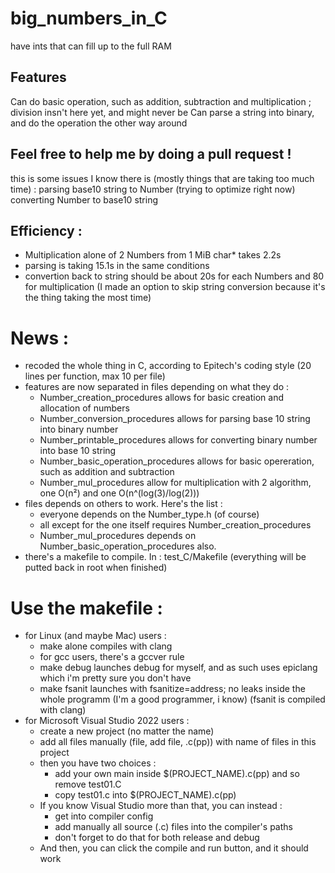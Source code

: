 # big_numbers_in_C
have ints that can fill up to the full RAM

## Features
Can do basic operation, such as addition, subtraction and multiplication ; division insn't here yet, and might never be
Can parse a string into binary, and do the operation the other way around

## Feel free to help me by doing a pull request !
this is some issues I know there is (mostly things that are taking too much time) :
parsing base10 string to Number (trying to optimize right now)
converting Number to base10 string

## Efficiency :
- Multiplication alone of 2 Numbers from 1 MiB char* takes 2.2s
- parsing is taking 15.1s in the same conditions
- convertion back to string should be about 20s for each Numbers and 80 for multiplication (I made an option to skip string conversion because it's the thing taking the most time)

# News :
- recoded the whole thing in C, according to Epitech's coding style (20 lines per function, max 10 per file)
- features are now separated in files depending on what they do :
    - Number_creation_procedures allows for basic creation and allocation of numbers
    - Number_conversion_procedures allows for parsing base 10 string into binary number
    - Number_printable_procedures allows for converting binary number into base 10 string
    - Number_basic_operation_procedures allows for basic opereration, such as addition and subtraction
    - Number_mul_procedures allow for multiplication with 2 algorithm, one O(n²) and one O(n^(log(3)/log(2)))
- files depends on others to work. Here's the list :
    - everyone depends on the Number_type.h (of course)
    - all except for the one itself requires Number_creation_procedures
    - Number_mul_procedures depends on Number_basic_operation_procedures also.
- there's a makefile to compile. In : test_C/Makefile (everything will be putted back in root when finished)

# Use the makefile :
- for Linux (and maybe Mac) users :
    - make alone compiles with clang
    - for gcc users, there's a gccver rule
    - make debug launches debug for myself, and as such uses epiclang which i'm pretty sure you don't have
    - make fsanit launches with fsanitize=address; no leaks inside the whole programm (I'm a good programmer, i know) (fsanit is compiled with clang)
- for Microsoft Visual Studio 2022 users :
    - create a new project (no matter the name)
    - add all files manually (file, add file, .c(pp)) with name of files in this project
    - then you have two choices :
        - add your own main inside $(PROJECT_NAME).c(pp) and so remove test01.C
        - copy test01.c into $(PROJECT_NAME).c(pp)
    - If you know Visual Studio more than that, you can instead :
        - get into compiler config
        - add manually all source (.c) files into the compiler's paths
        - don't forget to do that for both release and debug
    - And then, you can click the compile and run button, and it should work


    

